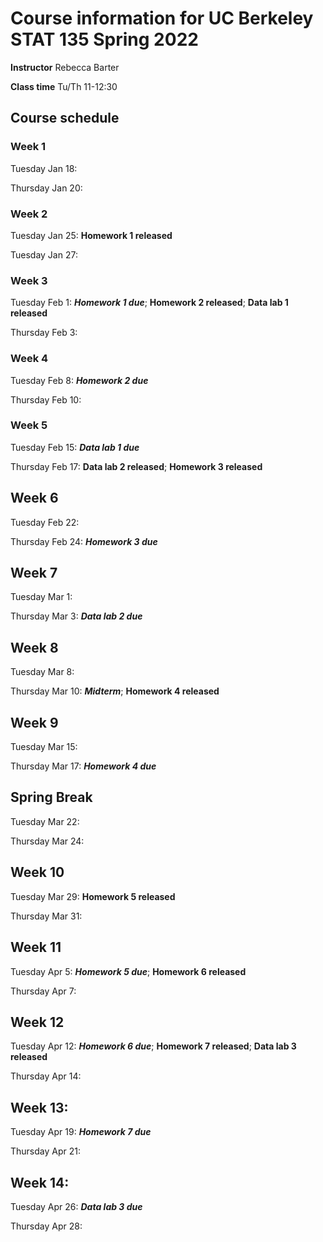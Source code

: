 # Course information for UC Berkeley STAT 135 Spring 2022

**Instructor** Rebecca Barter

**Class time** Tu/Th 11-12:30

## Course schedule


### Week 1

Tuesday Jan 18:

Thursday Jan 20:

### Week 2

Tuesday Jan 25: **Homework 1 released**

Tuesday Jan 27:

### Week 3

Tuesday Feb 1: _**Homework 1 due**_; **Homework 2 released**; **Data lab 1 released**

Thursday Feb 3:

### Week 4

Tuesday Feb 8: _**Homework 2 due**_

Thursday Feb 10:

### Week 5

Tuesday Feb 15: _**Data lab 1 due**_

Thursday Feb 17: **Data lab 2 released**; **Homework 3 released**

## Week 6

Tuesday Feb 22:

Thursday Feb 24: _**Homework 3 due**_

## Week 7

Tuesday Mar 1:

Thursday Mar 3: _**Data lab 2 due**_

## Week 8

Tuesday Mar 8:

Thursday Mar 10: _**Midterm**_; **Homework 4 released**

## Week 9

Tuesday Mar 15:

Thursday Mar 17: _**Homework 4 due**_

## Spring Break

Tuesday Mar 22:

Thursday Mar 24:

## Week 10

Tuesday Mar 29: **Homework 5 released**

Thursday Mar 31:

## Week 11

Tuesday Apr 5: _**Homework 5 due**_; **Homework 6 released**

Thursday Apr 7:

## Week 12

Tuesday Apr 12: _**Homework 6 due**_; **Homework 7 released**; **Data lab 3 released**

Thursday Apr 14:

## Week 13:

Tuesday Apr 19: _**Homework 7 due**_

Thursday Apr 21:

## Week 14:

Tuesday Apr 26: _**Data lab 3 due**_

Thursday Apr 28:
